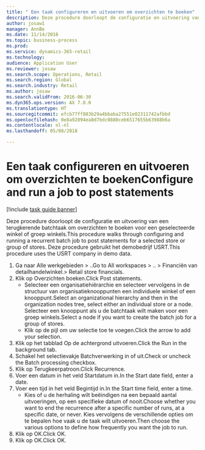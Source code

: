 ```yaml
--- 
title: " Een taak configureren en uitvoeren om overzichten te boeken"
description: Deze procedure doorloopt de configuratie en uitvoering van een terugkerende batchtaak om overzichten te boeken voor een geselecteerde winkel of groep winkels.
author: josaw1
manager: AnnBe
ms.date: 11/14/2016
ms.topic: business-process
ms.prod: 
ms.service: dynamics-365-retail
ms.technology: 
audience: Application User
ms.reviewer: josaw
ms.search.scope: Operations, Retail
ms.search.region: Global
ms.search.industry: Retail
ms.author: josaw
ms.search.validFrom: 2016-06-30
ms.dyn365.ops.version: AX 7.0.0
ms.translationtype: HT
ms.sourcegitcommit: efcb77ff883b29a4bbaba27551e02311742afbbd
ms.openlocfilehash: 0e8a92894ea8d7bdc0880ceb6517655b63988b6a
ms.contentlocale: nl-nl
ms.lasthandoff: 05/08/2018

---
```

# <a name="configure-and-run-a-job-to-post-statements"></a><span data-ttu-id="ce593-103"> Een taak configureren en uitvoeren om overzichten te boeken</span><span class="sxs-lookup"><span data-stu-id="ce593-103">Configure and run a job to post statements</span></span>

[!include [task guide banner](../includes/task-guide-banner.md)]

<span data-ttu-id="ce593-104">Deze procedure doorloopt de configuratie en uitvoering van een terugkerende batchtaak om overzichten te boeken voor een geselecteerde winkel of groep winkels.</span><span class="sxs-lookup"><span data-stu-id="ce593-104">This procedure walks through configuring and running a recurrent batch job to post statements for a selected store or group of stores.</span></span> <span data-ttu-id="ce593-105">Deze procedure gebruikt het demobedrijf USRT.</span><span class="sxs-lookup"><span data-stu-id="ce593-105">This procedure uses the USRT company in demo data.</span></span>

1. <span data-ttu-id="ce593-106">Ga naar Alle werkgebieden > ..</span><span class="sxs-lookup"><span data-stu-id="ce593-106">Go to All workspaces > ..</span></span> <span data-ttu-id="ce593-107">> Financiën van detailhandelwinkel.</span><span class="sxs-lookup"><span data-stu-id="ce593-107">> Retail store financials.</span></span>
2. <span data-ttu-id="ce593-108">Klik op Overzichten boeken.</span><span class="sxs-lookup"><span data-stu-id="ce593-108">Click Post statements.</span></span>
    * <span data-ttu-id="ce593-109">Selecteer een organisatiehiërarchie en selecteer vervolgens in de structuur van organisatieknooppunten een individuele winkel of een knooppunt.</span><span class="sxs-lookup"><span data-stu-id="ce593-109">Select an organizational hierarchy and then in the organization nodes tree, select either an individual store or a node.</span></span> <span data-ttu-id="ce593-110">Selecteer een knooppunt als u de batchtaak wilt maken voor een groep winkels.</span><span class="sxs-lookup"><span data-stu-id="ce593-110">Select a node if you want to create the batch job for a group of stores.</span></span>  
    * <span data-ttu-id="ce593-111">Klik op de pijl om uw selectie toe te voegen.</span><span class="sxs-lookup"><span data-stu-id="ce593-111">Click the arrow to add your selection.</span></span>  
3. <span data-ttu-id="ce593-112">Klik op het tabblad Op de achtergrond uitvoeren.</span><span class="sxs-lookup"><span data-stu-id="ce593-112">Click the Run in the background tab.</span></span>
4. <span data-ttu-id="ce593-113">Schakel het selectievakje Batchverwerking in of uit.</span><span class="sxs-lookup"><span data-stu-id="ce593-113">Check or uncheck the Batch processing checkbox.</span></span>
5. <span data-ttu-id="ce593-114">Klik op Terugkeerpatroon.</span><span class="sxs-lookup"><span data-stu-id="ce593-114">Click Recurrence.</span></span>
6. <span data-ttu-id="ce593-115">Voer een datum in het veld Startdatum in.</span><span class="sxs-lookup"><span data-stu-id="ce593-115">In the Start date field, enter a date.</span></span>
7. <span data-ttu-id="ce593-116">Voer een tijd in het veld Begintijd in.</span><span class="sxs-lookup"><span data-stu-id="ce593-116">In the Start time field, enter a time.</span></span>
    * <span data-ttu-id="ce593-117">Kies of u de herhaling wilt beëindigen na een bepaald aantal uitvoeringen, op een specifieke datum of nooit.</span><span class="sxs-lookup"><span data-stu-id="ce593-117">Choose whether you want to end the recurrence after a specific number of runs, at a specific date, or never.</span></span> <span data-ttu-id="ce593-118">Kies vervolgens de verschillende opties om te bepalen hoe vaak u de taak wilt uitvoeren.</span><span class="sxs-lookup"><span data-stu-id="ce593-118">Then choose the various options to define how frequently you want the job to run.</span></span>  
8. <span data-ttu-id="ce593-119">Klik op OK.</span><span class="sxs-lookup"><span data-stu-id="ce593-119">Click OK.</span></span>
9. <span data-ttu-id="ce593-120">Klik op OK.</span><span class="sxs-lookup"><span data-stu-id="ce593-120">Click OK.</span></span>


